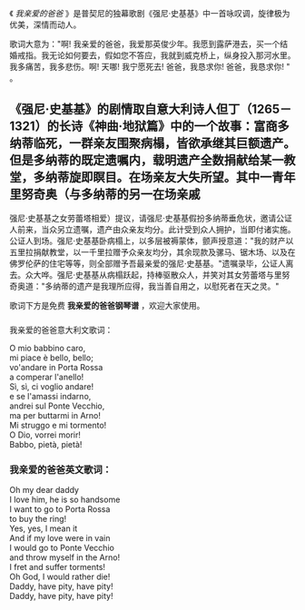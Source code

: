 

《 _我亲爱的爸爸_ 》是普契尼的独幕歌剧《强尼·史基基》中一首咏叹调，旋律极为优美，深情而动人。  
  
歌词大意为："啊!
我亲爱的爸爸，我爱那英俊少年。我愿到露萨港去，买一个结婚戒指。我无论如何要去，假如您不答应，我就到威克桥上，纵身投入那河水里。我多痛苦，我多悲伤。啊!
天哪! 我宁愿死去! 爸爸，我恳求你! 爸爸，我恳求你! " 。  
  
《强尼·史基基》的剧情取自意大利诗人但丁（1265－1321）的长诗《神曲·地狱篇》中的一个故事：富商多纳蒂临死，一群亲友围聚病榻，皆欲承继其巨额遗产。但是多纳蒂的既定遗嘱内，载明遗产全数捐献给某一教堂，多纳蒂旋即瞑目。在场亲友大失所望。其中一青年里努奇奥（与多纳蒂的另一在场亲戚
--
强尼·史基基之女劳蕾塔相爱）提议，请强尼·史基基假扮多纳蒂垂危状，邀请公证人前来，当众另立遗嘱，遗产由众亲友均分。此计受到众人拥护，当即付诸实施。公证人到场。强尼·史基基卧病榻上，以多层被褥蒙体，颤声授意道："我的财产以五里拉捐献教堂，以一千里拉赠予众亲友均分，其余现款及骡马、锯木场、以及在佛罗伦萨的住宅等等，则全部赠予吾最亲爱的强尼·史基基。"遗嘱录毕，公证人离去。众大哗。强尼·史基基从病榻跃起，持棒驱散众人，并笑对其女劳蕾塔与里努奇奥道："多纳蒂的遗产是我理所应得，我当善自用之，以慰死者在天之灵。"  
  
歌词下方是免费 **我亲爱的爸爸钢琴谱** ，欢迎大家使用。

###  
我亲爱的爸爸意大利文歌词：

O mio babbino caro,  
mi piace è bello, bello;  
vo'andare in Porta Rossa  
a comperar l'anello!  
Sì, sì, ci voglio andare!  
e se l'amassi indarno,  
andrei sul Ponte Vecchio,  
ma per buttarmi in Arno!  
Mi struggo e mi tormento!  
O Dio, vorrei morir!  
Babbo, pietà, pietà!

### 我亲爱的爸爸英文歌词：

Oh my dear daddy  
I love him, he is so handsome  
I want to go to Porta Rossa  
to buy the ring!  
Yes, yes, I mean it  
And if my love were in vain  
I would go to Ponte Vecchio  
and throw myself in the Arno!  
I fret and suffer torments!  
Oh God, I would rather die!  
Daddy, have pity, have pity!  
Daddy, have pity, have pity!

